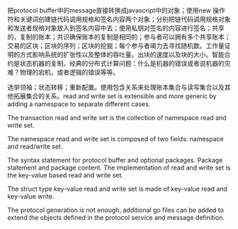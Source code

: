 把protocol buffer中的message直接转换成javascript中的对象；使用new 操作符和关键词创建链代码调用规格和签名内容两个对象；分别把链代码调用规格对象和发送者规格对象放入到签名内容中去；使用私钥对签名的内容进行签名；共享的，复制的账本；共识确保账本的复制是相同的；参与者可以拥有多个共享账本；交易的区块；区块的序列；区块的挖掘；每个参与者竭力去寻找随机数。工作量证明的方式影响系统的扩张性以及整体的吞吐量。出块的速度以及块的大小。智能合约是状态机器的复制。经典的分布式计算问题：什么是机器的错误或者说机器的灾难？物理的宕机，或者逻辑的错误等等。

选举领袖；状态转移；重新配置。使用包含关系来处理账本集合与读写集合以及其他拓展集合的关系。read and write set is extensible and more generic by adding a namespace to separate different cases.


The transaction read and write set is the collection of namespace read and write set.

The namespace read and write set is composed of two fields: namespace and read/write set.


The syntax statement for protocol buffer and optional packages.
Package statement and package content.
The implementation of read and write set is the key-value based read and write set.

The struct type key-value read and write set is made of key-value read and key-value write.

The protocol generation is not enough, additional go files can be added to extend the objects defined in the protocol service and message definition.

